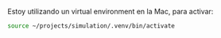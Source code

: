 Estoy utilizando un virtual environment en la Mac, para activar:

```sh
source ~/projects/simulation/.venv/bin/activate
```




